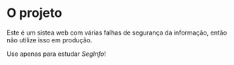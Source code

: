 # O projeto

Este é um sistea web com várias falhas de segurança da informação, então não utilize isso em produção.

Use apenas para estudar *SegInfo*!

